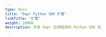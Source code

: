 ```yaml
---
type: docs
title: "Dapr Python SDK 扩展"
linkTitle: "扩展"
weight: 20000
description: 开发 Dapr 应用程序的 Python SDK 包
---
```


